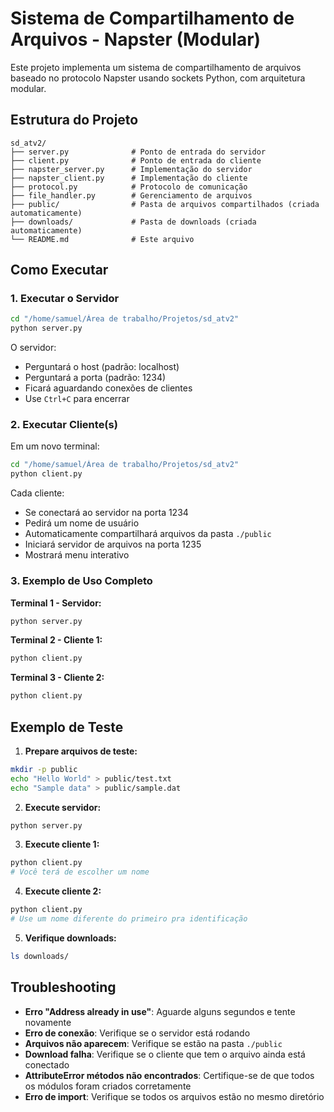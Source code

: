 # Sistema de Compartilhamento de Arquivos - Napster (Modular)

Este projeto implementa um sistema de compartilhamento de arquivos baseado no protocolo Napster usando sockets Python, com arquitetura modular.

## Estrutura do Projeto

```
sd_atv2/
├── server.py              # Ponto de entrada do servidor
├── client.py              # Ponto de entrada do cliente
├── napster_server.py      # Implementação do servidor
├── napster_client.py      # Implementação do cliente
├── protocol.py            # Protocolo de comunicação
├── file_handler.py        # Gerenciamento de arquivos
├── public/                # Pasta de arquivos compartilhados (criada automaticamente)
├── downloads/             # Pasta de downloads (criada automaticamente)
└── README.md              # Este arquivo
```

## Como Executar

### 1. Executar o Servidor

```bash
cd "/home/samuel/Área de trabalho/Projetos/sd_atv2"
python server.py
```

O servidor:
- Perguntará o host (padrão: localhost)
- Perguntará a porta (padrão: 1234)
- Ficará aguardando conexões de clientes
- Use `Ctrl+C` para encerrar

### 2. Executar Cliente(s)

Em um novo terminal:

```bash
cd "/home/samuel/Área de trabalho/Projetos/sd_atv2"
python client.py
```

Cada cliente:
- Se conectará ao servidor na porta 1234
- Pedirá um nome de usuário
- Automaticamente compartilhará arquivos da pasta `./public`
- Iniciará servidor de arquivos na porta 1235
- Mostrará menu interativo

### 3. Exemplo de Uso Completo

**Terminal 1 - Servidor:**
```bash
python server.py
```

**Terminal 2 - Cliente 1:**
```bash
python client.py
```

**Terminal 3 - Cliente 2:**
```bash
python client.py
```

## Exemplo de Teste

1. **Prepare arquivos de teste:**
```bash
mkdir -p public
echo "Hello World" > public/test.txt
echo "Sample data" > public/sample.dat
```

2. **Execute servidor:**
```bash
python server.py
```

3. **Execute cliente 1:**
```bash
python client.py
# Você terá de escolher um nome
```

4. **Execute cliente 2:**
```bash
python client.py  
# Use um nome diferente do primeiro pra identificação
```

5. **Verifique downloads:**
```bash
ls downloads/
```

## Troubleshooting

- **Erro "Address already in use"**: Aguarde alguns segundos e tente novamente
- **Erro de conexão**: Verifique se o servidor está rodando
- **Arquivos não aparecem**: Verifique se estão na pasta `./public`
- **Download falha**: Verifique se o cliente que tem o arquivo ainda está conectado
- **AttributeError métodos não encontrados**: Certifique-se de que todos os módulos foram criados corretamente
- **Erro de import**: Verifique se todos os arquivos estão no mesmo diretório
